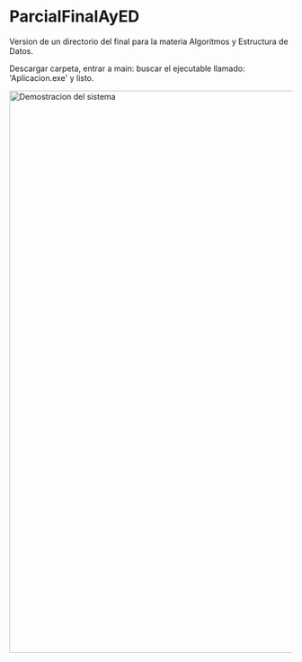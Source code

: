 # ParcialFinalAyED
Version de un directorio del final para la materia Algoritmos y Estructura de Datos. 

Descargar carpeta, entrar a main: buscar el ejecutable llamado: 'Aplicacion.exe' y listo.

<img alt="Demostracion del sistema" src="https://i.ibb.co/T03py4V/llegada-github.png" width="1000px"/>
